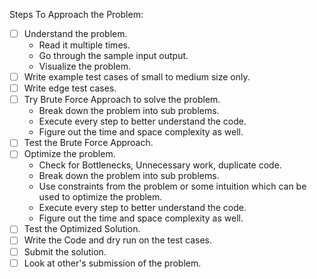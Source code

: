 Steps To Approach the Problem:

- [ ] Understand the problem.
  - Read it multiple times.
  - Go through the sample input output.
  - Visualize the problem.
- [ ] Write example test cases of small to medium size only.
- [ ] Write edge test cases.
- [ ] Try Brute Force Approach to solve the problem.
  - Break down the problem into sub problems.
  - Execute every step to better understand the code.
  - Figure out the time and space complexity as well.
- [ ] Test the Brute Force Approach.
- [ ] Optimize the problem. 
  - Check for Bottlenecks, Unnecessary work, duplicate code.
  - Break down the problem into sub problems.
  - Use constraints from the problem or some intuition which can be used to optimize the problem.
  - Execute every step to better understand the code.
  - Figure out the time and space complexity as well.
- [ ] Test the Optimized Solution.
- [ ] Write the Code and dry run on the test cases.
- [ ] Submit the solution.
- [ ] Look at other's submission of the problem.